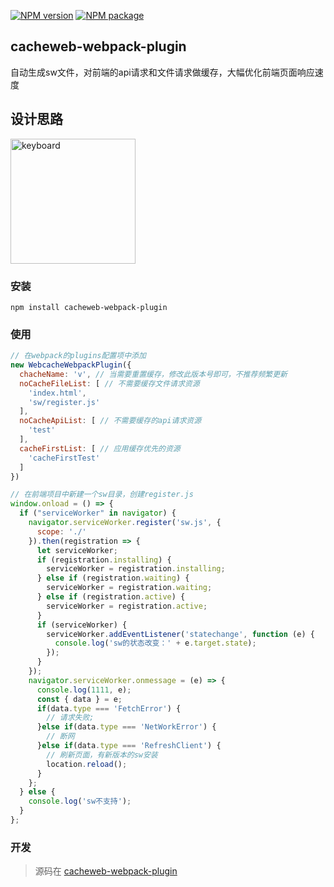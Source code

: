 [![NPM version](https://img.shields.io/npm/v/cacheweb-webpack-plugin.svg)](https://www.npmjs.com/package/cacheweb-webpack-plugin)
[![NPM package](https://img.shields.io/npm/dy/cacheweb-webpack-plugin.svg)](https://www.npmjs.com/package/cacheweb-webpack-plugin)

## cacheweb-webpack-plugin

自动生成sw文件，对前端的api请求和文件请求做缓存，大幅优化前端页面响应速度

## 设计思路

<img width="200" src="http://qzruncode.github.io/image/sw.jpg" alt="keyboard" >

### 安装
```
npm install cacheweb-webpack-plugin
```

### 使用
```js
// 在webpack的plugins配置项中添加
new WebcacheWebpackPlugin({
  chacheName: 'v', // 当需要重置缓存，修改此版本号即可，不推荐频繁更新
  noCacheFileList: [ // 不需要缓存文件请求资源
    'index.html',
    'sw/register.js'
  ],
  noCacheApiList: [ // 不需要缓存的api请求资源
    'test'
  ],
  cacheFirstList: [ // 应用缓存优先的资源
    'cacheFirstTest'
  ]
})

// 在前端项目中新建一个sw目录，创建register.js
window.onload = () => {
  if ("serviceWorker" in navigator) {
    navigator.serviceWorker.register('sw.js', {
      scope: './'
    }).then(registration => {
      let serviceWorker;
      if (registration.installing) {
        serviceWorker = registration.installing;
      } else if (registration.waiting) {
        serviceWorker = registration.waiting;
      } else if (registration.active) {
        serviceWorker = registration.active;
      }
      if (serviceWorker) {
        serviceWorker.addEventListener('statechange', function (e) {
          console.log('sw的状态改变：' + e.target.state);
        });
      }
    });
    navigator.serviceWorker.onmessage = (e) => {
      console.log(1111, e);
      const { data } = e;
      if(data.type === 'FetchError') {
        // 请求失败;
      }else if(data.type === 'NetWorkError') {
        // 断网
      }else if(data.type === 'RefreshClient') {
        // 刷新页面，有新版本的sw安装
        location.reload();
      }
    };
  } else {
    console.log('sw不支持');
  }
};

```

### 开发
> 源码在 [cacheweb-webpack-plugin](https://github.com/qzruncode/cacheweb-webpack-plugin)
